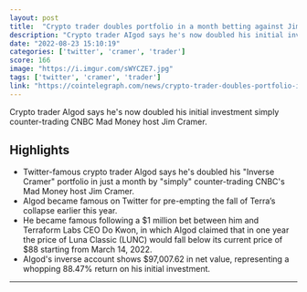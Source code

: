 ```yaml
---
layout: post
title:  "Crypto trader doubles portfolio in a month betting against Jim Cramer"
description: "Crypto trader AIgod says he's now doubled his initial investment simply counter-trading CNBC Mad Money host Jim Cramer."
date: "2022-08-23 15:10:19"
categories: ['twitter', 'cramer', 'trader']
score: 166
image: "https://i.imgur.com/sWYCZE7.jpg"
tags: ['twitter', 'cramer', 'trader']
link: "https://cointelegraph.com/news/crypto-trader-doubles-portfolio-in-a-month-betting-against-jim-cramer"
---
```


Crypto trader AIgod says he's now doubled his initial investment simply counter-trading CNBC Mad Money host Jim Cramer.

## Highlights

- Twitter-famous crypto trader AIgod says he's doubled his "Inverse Cramer" portfolio in just a month by "simply" counter-trading CNBC's Mad Money host Jim Cramer.
- Algod became famous on Twitter for pre-empting the fall of Terra’s collapse earlier this year.
- He became famous following a $1 million bet between him and Terraform Labs CEO Do Kwon, in which AIgod claimed that in one year the price of Luna Classic (LUNC) would fall below its current price of $88 starting from March 14, 2022.
- AIgod's inverse account shows $97,007.62 in net value, representing a whopping 88.47% return on his initial investment.

---
